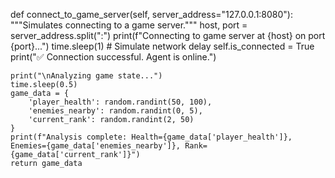 def connect_to_game_server(self, server_address="127.0.0.1:8080"):
    """Simulates connecting to a game server."""
    host, port = server_address.split(":")
    print(f"Connecting to game server at {host} on port {port}...")
    time.sleep(1)  # Simulate network delay
    self.is_connected = True
    print("✅ Connection successful. Agent is online.")
    
    print("\nAnalyzing game state...")
    time.sleep(0.5)
    game_data = {
        'player_health': random.randint(50, 100),
        'enemies_nearby': random.randint(0, 5),
        'current_rank': random.randint(2, 50)
    }
    print(f"Analysis complete: Health={game_data['player_health']}, Enemies={game_data['enemies_nearby']}, Rank={game_data['current_rank']}")
    return game_data
